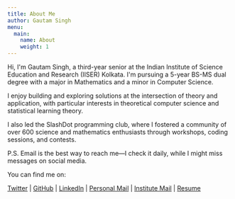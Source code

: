 ```yaml
---
title: About Me
author: Gautam Singh
menu:
  main:
    name: About
    weight: 1
---
```


Hi, I'm Gautam Singh, a third-year senior at the Indian Institute of Science Education and Research (IISER) Kolkata. I'm pursuing a 5-year BS-MS dual degree with a major in Mathematics and a minor in Computer Science.

I enjoy building and exploring solutions at the intersection of theory and application, with particular interests in theoretical computer science and statistical learning theory.

I also led the SlashDot programming club, where I fostered a community of over 600 science and mathematics enthusiasts through workshops, coding sessions, and contests.

P.S. Email is the best way to reach me—I check it daily, while I might miss messages on social media.

You can find me on:

[Twitter](https://x.com/DentIndianstu) | [GitHub](https://github.com/GautamSingh6599)
| [LinkedIn](https://www.linkedin.com/in/gautam-singh-81466a218/) |
[Personal Mail](mailto:gautam6599123@gmail.com)
| [Institute Mail](mailto:gs22ms023@iiserkol.ac.in) |
[Resume](../../Gautam_Resume-1-1.pdf)

